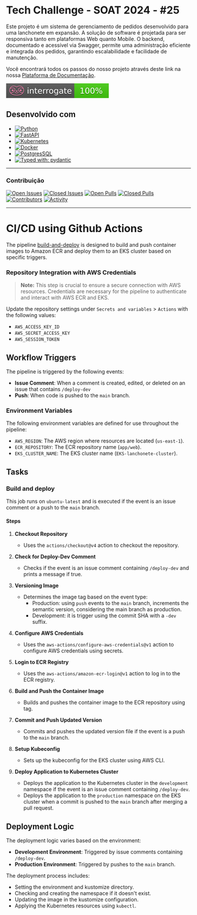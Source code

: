 # Tech Challenge - SOAT 2024 - #25

Este projeto é um sistema de gerenciamento de pedidos desenvolvido para uma lanchonete em expansão. A solução de software é projetada para ser responsiva tanto em plataformas Web quanto Mobile. O backend, documentado e acessível via Swagger, permite uma administração eficiente e integrada dos pedidos, garantindo escalabilidade e facilidade de manutenção.

Você encontrará todos os passos do nosso projeto através deste link na nossa
[Plataforma de Documentação](https://software-architecture-fiap.github.io/tech-challenge/).

![Interrogate](docs/assets/interrogate_badge.svg)

## Desenvolvido com
* [![Python](https://img.shields.io/badge/python-3670A0?style=for-the-badge&logo=python&logoColor=ffdd54)](https://docs.python.org/3/)
* [![FastAPI](https://img.shields.io/badge/FastAPI-005571?style=for-the-badge&logo=fastapi)](https://fastapi.tiangolo.com/)
* [![Kubernetes](https://img.shields.io/badge/Kubernetes-326CE5?style=for-the-badge&logo=Kubernetes&logoColor=white)](https://kubernetes.io/pt-br/docs/home/)
* [![Docker](https://img.shields.io/badge/docker-257bd6?style=for-the-badge&logo=docker&logoColor=white)](https://docs.docker.com/)
* [![PostgresSQL](https://img.shields.io/badge/postgresql-4169e1?style=for-the-badge&logo=postgresql&logoColor=white)](https://www.postgresql.org/docs/)
* [![Typed with: pydantic](https://img.shields.io/badge/typed%20with-pydantic-BA600F.svg?style=for-the-badge)](https://docs.pydantic.dev/)

---

### Contribuição
[![Open Issues](https://img.shields.io/github/issues-raw/software-architecture-fiap/tech-challenge?style=for-the-badge)](https://github.com/software-architecture-fiap/tech-challenge/issues)
[![Closed Issues](https://img.shields.io/github/issues-closed-raw/software-architecture-fiap/tech-challenge?style=for-the-badge)](https://github.com/software-architecture-fiap/tech-challenge/issues?q=is%3Aissue+is%3Aclosed)
[![Open Pulls](https://img.shields.io/github/issues-pr-raw/software-architecture-fiap/tech-challenge?style=for-the-badge)](https://github.com/software-architecture-fiap/tech-challenge/pulls)
[![Closed Pulls](https://img.shields.io/github/issues-pr-closed-raw/software-architecture-fiap/tech-challenge?style=for-the-badge)](https://github.com/software-architecture-fiap/tech-challenge/pulls?q=is%3Apr+is%3Aclosed)
[![Contributors](https://img.shields.io/github/contributors/software-architecture-fiap/tech-challenge?style=for-the-badge)](https://github.com/software-architecture-fiap/tech-challenge/contributors)
[![Activity](https://img.shields.io/github/last-commit/software-architecture-fiap/tech-challenge?style=for-the-badge&label=most%20recent%20activity)](https://github.com/software-architecture-fiap/tech-challenge/pulse)

---

# CI/CD using Github Actions

The pipeline [build-and-deploy](.github/workflows/build-and-deploy.yml) is designed to build and push container images to Amazon ECR and deploy them to an EKS cluster based on specific triggers.

### Repository Integration with AWS Credentials

> **Note:** This step is crucial to ensure a secure connection with AWS resources. Credentials are necessary for the pipeline to authenticate and interact with AWS ECR and EKS.

Update the repository settings under `Secrets and variables` > `Actions` with the following values:
   - `AWS_ACCESS_KEY_ID`
   - `AWS_SECRET_ACCESS_KEY`
   - `AWS_SESSION_TOKEN`

## Workflow Triggers

The pipeline is triggered by the following events:
   - **Issue Comment**: When a comment is created, edited, or deleted on an issue that contains `/deploy-dev`
   - **Push**: When code is pushed to the `main` branch.

### Environment Variables

The following environment variables are defined for use throughout the pipeline:
   - `AWS_REGION`: The AWS region where resources are located (`us-east-1`).
   - `ECR_REPOSITORY`: The ECR repository name (`app/web`).
   - `EKS_CLUSTER_NAME`: The EKS cluster name (`EKS-lanchonete-cluster`).

## Tasks

### Build and deploy

This job runs on `ubuntu-latest` and is executed if the event is an issue comment or a push to the `main` branch.

#### Steps

1. **Checkout Repository**
   - Uses the `actions/checkout@v4` action to checkout the repository.

2. **Check for Deploy-Dev Comment**
   - Checks if the event is an issue comment containing `/deploy-dev` and prints a message if true.

3. **Versioning Image**
    - Determines the image tag based on the event type:
      - Production: using `push` events to the `main` branch, increments the semantic version, considering the main branch as production.
      - Development: it is trigger using the commit SHA with a `-dev` suffix.

4. **Configure AWS Credentials**
   - Uses the `aws-actions/configure-aws-credentials@v1` action to configure AWS credentials using secrets.

5. **Login to ECR Registry**
   - Uses the `aws-actions/amazon-ecr-login@v1` action to log in to the ECR registry.

6. **Build and Push the Container Image**
   - Builds and pushes the container image to the ECR repository using tag.

7. **Commit and Push Updated Version**
   - Commits and pushes the updated version file if the event is a push to the `main` branch.

8. **Setup Kubeconfig**
   - Sets up the kubeconfig for the EKS cluster using AWS CLI.

9. **Deploy Application to Kubernetes Cluster**
    - Deploys the application to the Kubernetes cluster in the `development` namespace if the event is an issue comment containing `/deploy-dev`.
    - Deploys the application to the `production` namespace on the EKS cluster when a commit is pushed to the `main` branch after merging a pull request.

## Deployment Logic

The deployment logic varies based on the environment:
   - **Development Environment**: Triggered by issue comments containing `/deploy-dev`.
   - **Production Environment**: Triggered by pushes to the `main` branch.

The deployment process includes:
   - Setting the environment and kustomize directory.
   - Checking and creating the namespace if it doesn't exist.
   - Updating the image in the kustomize configuration.
   - Applying the Kubernetes resources using `kubectl`.


